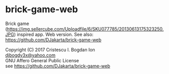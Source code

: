 # brick-game-web
Brick game (https://img.sellercube.com/Uploadfile/6/SKU077785/20130613175323250.JPG) inspired app. Web version. 
See also: https://github.com/DJakarta/brick-game-web  

Copyright (C) 2017 Cristescu I. Bogdan Ion  
djbogdy3x@yahoo.com  
GNU Affero General Public License  
see https://github.com/DJakarta/brick-game-web
